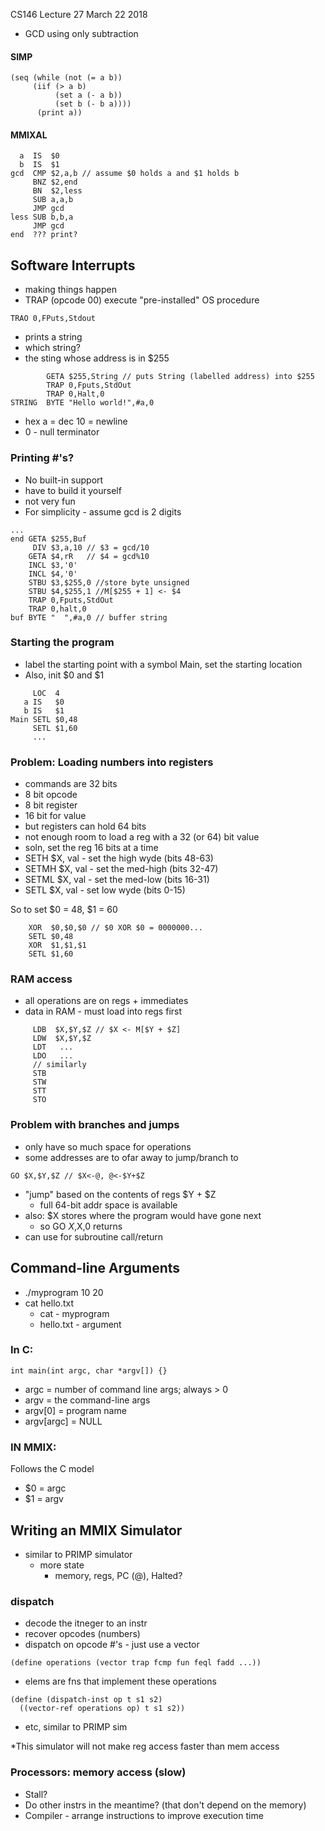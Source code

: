 CS146 Lecture 27 March 22 2018

- GCD using only subtraction

#### SIMP
```
(seq (while (not (= a b))
     (iif (> a b)
          (set a (- a b))
          (set b (- b a))))
      (print a))
```
#### MMIXAL
```
  a  IS  $0
  b  IS  $1
gcd  CMP $2,a,b // assume $0 holds a and $1 holds b
     BNZ $2,end
     BN  $2,less
     SUB a,a,b
     JMP gcd
less SUB b,b,a
     JMP gcd
end  ??? print?
```

## Software Interrupts
- making things happen
- TRAP (opcode 00) execute "pre-installed" OS procedure

```
TRAO 0,FPuts,Stdout
```
- prints a string
- which string?
- the sting whose address is in $255

```
        GETA $255,String // puts String (labelled address) into $255
        TRAP 0,Fputs,StdOut
        TRAP 0,Halt,0
STRING  BYTE "Hello world!",#a,0
```
- hex a = dec 10 = newline
- 0 - null terminator

### Printing #'s?
- No built-in support
- have to build it yourself
- not very fun
- For simplicity - assume gcd is 2 digits

```
...
end GETA $255,Buf
     DIV $3,a,10 // $3 = gcd/10
    GETA $4,rR   // $4 = gcd%10
    INCL $3,'0'
    INCL $4,'0'
    STBU $3,$255,0 //store byte unsigned
    STBU $4,$255,1 //M[$255 + 1] <- $4
    TRAP 0,Fputs,StdOut
    TRAP 0,halt,0
buf BYTE "  ",#a,0 // buffer string    
```

### Starting the program
- label the starting point with a symbol Main, set the starting location
- Also, init $0 and $1

```
     LOC  4
   a IS   $0
   b IS   $1
Main SETL $0,48
     SETL $1,60
     ...
```

### Problem: Loading numbers into registers
- commands are 32 bits
- 8 bit opcode
- 8 bit register
- 16 bit for value
- but registers can hold 64 bits
- not enough room to load a reg with a 32 (or 64) bit value
- soln, set the reg 16 bits at a time
- SETH   $X, val - set the high wyde (bits 48-63)
- SETMH  $X, val - set the med-high (bits 32-47)
- SETML  $X, val - set the med-low  (bits 16-31)
- SETL  $X, val - set low wyde (bits 0-15)

So to set $0 = 48, $1 = 60
```
    XOR  $0,$0,$0 // $0 XOR $0 = 0000000...
    SETL $0,48
    XOR  $1,$1,$1
    SETL $1,60
```

### RAM access
- all operations are on regs + immediates
- data in RAM - must load into regs first

```
     LDB  $X,$Y,$Z // $X <- M[$Y + $Z]
     LDW  $X,$Y,$Z
     LDT   ...
     LDO   ...
     // similarly
     STB
     STW
     STT
     STO
```

### Problem with branches and jumps
- only have so much space for operations
- some addresses are to ofar away to jump/branch to

```
GO $X,$Y,$Z // $X<-@, @<-$Y+$Z
```
- "jump" based on the contents of regs $Y + $Z
  - full 64-bit addr space is available
- also: $X stores where the program would have gone next
  - so GO $X,$X,0 returns
- can use for subroutine call/return

## Command-line Arguments
- ./myprogram 10 20
- cat hello.txt
  - cat - myprogram
  - hello.txt - argument

### In C:
```
int main(int argc, char *argv[]) {}
```
- argc = number of command line args; always > 0
- argv = the command-line args
- argv[0] = program name
- argv[argc] = NULL

### IN MMIX:
Follows the C model
- $0 = argc
- $1 = argv

## Writing an MMIX Simulator
- similar to PRIMP simulator
  - more state
    - memory, regs, PC (@), Halted?

### dispatch
- decode the itneger to an instr
- recover opcodes (numbers)
- dispatch on opcode #'s - just use a vector

```
(define operations (vector trap fcmp fun feql fadd ...))
```
- elems are fns that implement these operations

```
(define (dispatch-inst op t s1 s2)
  ((vector-ref operations op) t s1 s2))
```
- etc, similar to PRIMP sim

\*This simulator will not make reg access faster than mem access

### Processors: memory access (slow)
- Stall?
- Do other instrs in the meantime? (that don't depend on the memory)
- Compiler - arrange instructions to improve execution time
